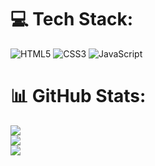# 💻 Tech Stack:

![HTML5](https://img.shields.io/badge/html5-%23E34F26.svg?style=for-the-badge&logo=html5&logoColor=white) ![CSS3](https://img.shields.io/badge/css3-%231572B6.svg?style=for-the-badge&logo=css3&logoColor=white) ![JavaScript](https://img.shields.io/badge/javascript-%23323330.svg?style=for-the-badge&logo=javascript&logoColor=%23F7DF1E)

# 📊 GitHub Stats:

![](https://github-readme-stats.vercel.app/api?username=tonymathuthu&theme=dark&hide_border=false&include_all_commits=false&count_private=false)<br/>
![](https://github-readme-streak-stats.herokuapp.com/?user=tonymathuthu&theme=dark&hide_border=false)<br/>
![](https://github-readme-stats.vercel.app/api/top-langs/?username=tonymathuthu&theme=dark&hide_border=false&include_all_commits=false&count_private=false&layout=compact)







<!-- Proudly created with GPRM ( https://gprm.itsvg.in ) -->
